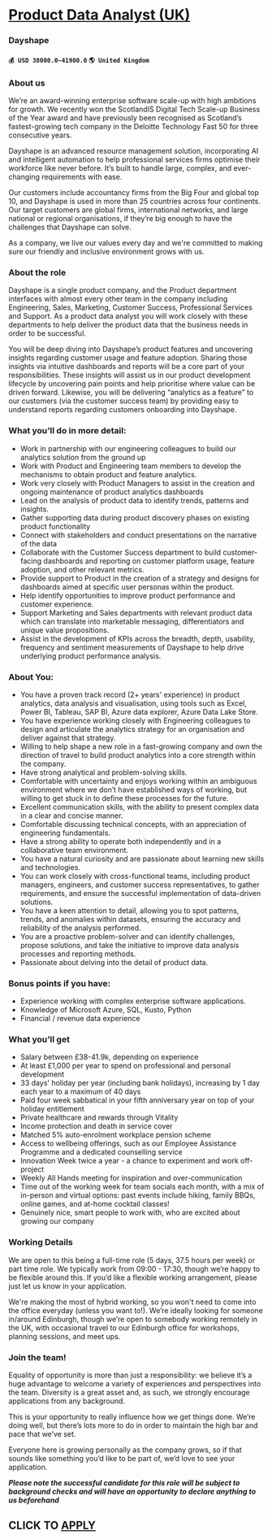 # [Product Data Analyst (UK)](https://www.remotewlb.com/apply/product-data-analyst-uk-71705)  
### Dayshape  
#### `💰 USD 38000.0~41900.0` `🌎 United Kingdom`  

### About us

We’re an award-winning enterprise software scale-up with high ambitions for growth. We recently won the ScotlandIS Digital Tech Scale-up Business of the Year award and have previously been recognised as Scotland’s fastest-growing tech company in the Deloitte Technology Fast 50 for three consecutive years.

Dayshape is an advanced resource management solution, incorporating AI and intelligent automation to help professional services firms optimise their workforce like never before. It’s built to handle large, complex, and ever-changing requirements with ease.

Our customers include accountancy firms from the Big Four and global top 10, and Dayshape is used in more than 25 countries across four continents. Our target customers are global firms, international networks, and large national or regional organisations, if they’re big enough to have the challenges that Dayshape can solve.

As a company, we live our values every day and we're committed to making sure our friendly and inclusive environment grows with us.

### About the role

Dayshape is a single product company, and the Product department interfaces with almost every other team in the company including Engineering, Sales, Marketing, Customer Success, Professional Services and Support. As a product data analyst you will work closely with these departments to help deliver the product data that the business needs in order to be successful.  
  
You will be deep diving into Dayshape’s product features and uncovering insights regarding customer usage and feature adoption. Sharing those insights via intuitive dashboards and reports will be a core part of your responsibilities. These insights will assist us in our product development lifecycle by uncovering pain points and help prioritise where value can be driven forward. Likewise, you will be delivering “analytics as a feature” to our customers (via the customer success team) by providing easy to understand reports regarding customers onboarding into Dayshape.

### What you’ll do in more detail:

  * Work in partnership with our engineering colleagues to build our analytics solution from the ground up 
  * Work with Product and Engineering team members to develop the mechanisms to obtain product and feature analytics. 
  * Work very closely with Product Managers to assist in the creation and ongoing maintenance of product analytics dashboards 
  * Lead on the analysis of product data to identify trends, patterns and insights. 
  * Gather supporting data during product discovery phases on existing product functionality 
  * Connect with stakeholders and conduct presentations on the narrative of the data 
  * Collaborate with the Customer Success department to build customer-facing dashboards and reporting on customer platform usage, feature adoption, and other relevant metrics. 
  * Provide support to Product in the creation of a strategy and designs for dashboards aimed at specific user personas within the product. 
  * Help identify opportunities to improve product performance and customer experience. 
  * Support Marketing and Sales departments with relevant product data which can translate into marketable messaging, differentiators and unique value propositions. 
  * Assist in the development of KPIs across the breadth, depth, usability, frequency and sentiment measurements of Dayshape to help drive underlying product performance analysis. 

### About You:

  * You have a proven track record (2+ years' experience) in product analytics, data analysis and visualisation, using tools such as Excel, Power BI, Tableau, SAP BI, Azure data explorer, Azure Data Lake Store. 
  * You have experience working closely with Engineering colleagues to design and articulate the analytics strategy for an organisation and deliver against that strategy.
  * Willing to help shape a new role in a fast-growing company and own the direction of travel to build product analytics into a core strength within the company.
  * Have strong analytical and problem-solving skills.
  * Comfortable with uncertainty and enjoys working within an ambiguous environment where we don’t have established ways of working, but willing to get stuck in to define these processes for the future. 
  * Excellent communication skills, with the ability to present complex data in a clear and concise manner.
  * Comfortable discussing technical concepts, with an appreciation of engineering fundamentals.
  * Have a strong ability to operate both independently and in a collaborative team environment.
  * You have a natural curiosity and are passionate about learning new skills and technologies. 
  * You can work closely with cross-functional teams, including product managers, engineers, and customer success representatives, to gather requirements, and ensure the successful implementation of data-driven solutions.
  * You have a keen attention to detail, allowing you to spot patterns, trends, and anomalies within datasets, ensuring the accuracy and reliability of the analysis performed.
  * You are a proactive problem-solver and can identify challenges, propose solutions, and take the initiative to improve data analysis processes and reporting methods. 
  * Passionate about delving into the detail of product data.

### Bonus points if you have:

  * Experience working with complex enterprise software applications.
  * Knowledge of Microsoft Azure, SQL, Kusto, Python 
  * Financial / revenue data experience 

### What you’ll get

  * Salary between £38-41.9k, depending on experience 
  * At least £1,000 per year to spend on professional and personal development 
  * 33 days' holiday per year (including bank holidays), increasing by 1 day each year to a maximum of 40 days 
  * Paid four week sabbatical in your fifth anniversary year on top of your holiday entitlement
  * Private healthcare and rewards through Vitality
  * Income protection and death in service cover 
  * Matched 5% auto-enrolment workplace pension scheme
  * Access to wellbeing offerings, such as our Employee Assistance Programme and a dedicated counselling service
  * Innovation Week twice a year - a chance to experiment and work off-project
  * Weekly All Hands meeting for inspiration and over-communication 
  * Time out of the working week for team socials each month, with a mix of in-person and virtual options: past events include hiking, family BBQs, online games, and at-home cocktail classes! 
  * Genuinely nice, smart people to work with, who are excited about growing our company 

### Working Details

We are open to this being a full-time role (5 days, 37.5 hours per week) or part time role. We typically work from 09:00 - 17:30, though we’re happy to be flexible around this. If you’d like a flexible working arrangement, please just let us know in your application.

We're making the most of hybrid working, so you won't need to come into the office everyday (unless you want to!). We’re ideally looking for someone in/around Edinburgh, though we’re open to somebody working remotely in the UK, with occasional travel to our Edinburgh office for workshops, planning sessions, and meet ups.

### Join the team!

Equality of opportunity is more than just a responsibility: we believe it’s a huge advantage to welcome a variety of experiences and perspectives into the team. Diversity is a great asset and, as such, we strongly encourage applications from any background.

This is your opportunity to really influence how we get things done. We’re doing well, but there’s lots more to do in order to maintain the high bar and pace that we’ve set.

Everyone here is growing personally as the company grows, so if that sounds like something you’d like to be part of, we’d love to see your application.

***Please note the successful candidate for this role will be subject to background checks and will have an opportunity to declare anything to us beforehand***

  
## CLICK TO [APPLY](https://www.remotewlb.com/apply/product-data-analyst-uk-71705)

